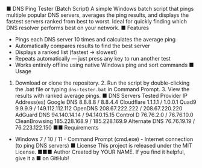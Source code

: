 ■ DNS Ping Tester (Batch Script)
A simple Windows batch script that pings multiple popular DNS servers, averages the ping results,
and displays the fastest servers ranked from best to worst. Ideal for quickly finding which DNS
resolver performs best on your network.
■ Features
- Pings each DNS server 10 times and calculates the average ping
- Automatically compares results to find the best server
- Displays a ranked list (fastest → slowest)
- Repeats automatically — just press any key to run another test
- Works entirely offline using native Windows ping and sort commands
■ Usage
1. Download or clone the repository. 2. Run the script by double-clicking the .bat file or typing
`dns-tester.bat` in Command Prompt. 3. View the results with ranked average pings.
■ DNS Servers Tested
Provider IP Address(es)
Google DNS 8.8.8.8 / 8.8.4.4
Cloudflare 1.1.1.1 / 1.0.0.1
Quad9 9.9.9.9 / 149.112.112.112
OpenDNS 208.67.222.222 / 208.67.220.220
AdGuard DNS 94.140.14.14 / 94.140.15.15
Control D 76.76.2.0 / 76.76.10.0
CleanBrowsing 185.228.168.9 / 185.228.169.9
Alternate DNS 76.76.19.19 / 76.223.122.150
■■ Requirements
- Windows 7 / 10 / 11 - Command Prompt (cmd.exe) - Internet connection (to ping DNS servers)
■ License
This project is released under the MIT License.
■■■ Author
Created by YOUR NAME. If you find it helpful, give it a ■ on GitHub!
